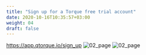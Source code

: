 ```yaml
---
title: "Sign up for a Torque free trial account"
date: 2020-10-16T10:35:57+03:00
weight: 04
draft: false
---
```

https://app.qtorque.io/sign_up
![02_page](/images/prerequisite/02_page.png)
![02_page](/images/prerequisite/03_page.png)

